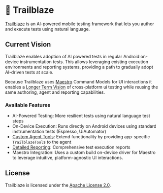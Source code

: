 # 🧭 Trailblaze

[Trailblaze](https://github.com/block/trailblaze) is an AI-powered mobile testing framework that lets you author and execute tests using natural language.

## Current Vision

Trailblaze enables adoption of AI powered tests in regular Android on-device instrumentation tests.
This allows leveraging existing execution environments and reporting systems, providing a path to gradually adopt
AI-driven tests at scale.

Because Trailblaze uses [Maestro](https://github.com/mobile-dev-inc/maestro) Command Models for UI interactions it
enables a [Longer Term Vision](#Longer-Term-Vision) of cross-platform ui testing while reusing the same authoring, agent
and reporting capabilities.

### Available Features

- AI-Powered Testing: More resilient tests using natural language test steps
- On-Device Execution: Runs directly on Android devices using standard instrumentation tests (Espresso, UiAutomator)
- [Custom Agent Tools](#Custom-Tools): Extend functionality by providing app-specific `TrailblazeTool`s to the agent
- [Detailed Reporting](#Log-Server): Comprehensive test execution reports
- Maestro Integration: Uses a custom build on-device driver for Maestro to leverage intuitive, platform-agnostic UI
  interactions.

## License

Trailblaze is licensed under the [Apache License 2.0](LICENSE).
